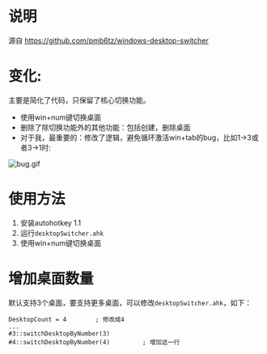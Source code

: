 # 说明

源自 https://github.com/pmb6tz/windows-desktop-switcher

# 变化:

主要是简化了代码，只保留了核心切换功能。

* 使用win+num键切换桌面
* 删除了除切换功能外的其他功能：包括创建，删除桌面
* 对于我，最重要的：修改了逻辑，避免循环激活win+tab的bug，比如1->3或者3->1时:

![bug.gif](bug.gif)

# 使用方法

1. 安装autohotkey 1.1
2. 运行`desktopSwitcher.ahk`
3. 使用win+num键切换桌面

# 增加桌面数量

默认支持3个桌面，要支持更多桌面，可以修改`desktopSwitcher.ahk`，如下：

```text
DesktopCount = 4        ; 修改成4
...
#3::switchDesktopByNumber(3)
#4::switchDesktopByNumber(4)         ; 增加这一行
```